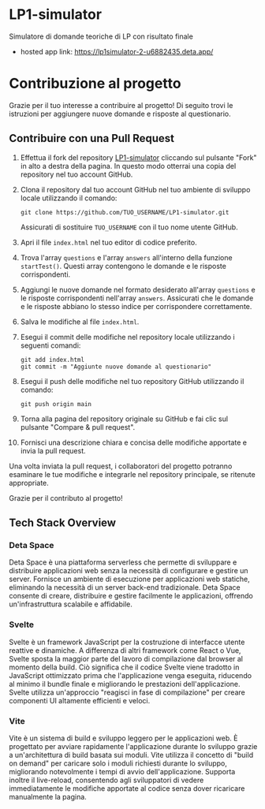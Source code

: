 # LP1-simulator
 Simulatore di domande teoriche di LP con risultato finale
- hosted app link: https://lp1simulator-2-u6882435.deta.app/
##

# Contribuzione al progetto

Grazie per il tuo interesse a contribuire al progetto! Di seguito trovi le istruzioni per aggiungere nuove domande e risposte al questionario.

## Contribuire con una Pull Request

1. Effettua il fork del repository [LP1-simulator](https://github.com/AlessandroBonomo28/LP1-simulator) cliccando sul pulsante "Fork" in alto a destra della pagina. In questo modo otterrai una copia del repository nel tuo account GitHub.

2. Clona il repository dal tuo account GitHub nel tuo ambiente di sviluppo locale utilizzando il comando:
   ```
   git clone https://github.com/TUO_USERNAME/LP1-simulator.git
   ```
   Assicurati di sostituire `TUO_USERNAME` con il tuo nome utente GitHub.

3. Apri il file `index.html` nel tuo editor di codice preferito.

4. Trova l'array `questions` e l'array `answers` all'interno della funzione `startTest()`. Questi array contengono le domande e le risposte corrispondenti.

5. Aggiungi le nuove domande nel formato desiderato all'array `questions` e le risposte corrispondenti nell'array `answers`. Assicurati che le domande e le risposte abbiano lo stesso indice per corrispondere correttamente.

6. Salva le modifiche al file `index.html`.

7. Esegui il commit delle modifiche nel repository locale utilizzando i seguenti comandi:
   ```
   git add index.html
   git commit -m "Aggiunte nuove domande al questionario"
   ```

8. Esegui il push delle modifiche nel tuo repository GitHub utilizzando il comando:
   ```
   git push origin main
   ```

9. Torna alla pagina del repository originale su GitHub e fai clic sul pulsante "Compare & pull request".

10. Fornisci una descrizione chiara e concisa delle modifiche apportate e invia la pull request.

Una volta inviata la pull request, i collaboratori del progetto potranno esaminare le tue modifiche e integrarle nel repository principale, se ritenute appropriate.

Grazie per il contributo al progetto!

## Tech Stack Overview
### Deta Space
Deta Space è una piattaforma serverless che permette di sviluppare e distribuire applicazioni web senza la necessità di configurare e gestire un server. Fornisce un ambiente di esecuzione per applicazioni web statiche, eliminando la necessità di un server back-end tradizionale. Deta Space consente di creare, distribuire e gestire facilmente le applicazioni, offrendo un'infrastruttura scalabile e affidabile.

### Svelte
Svelte è un framework JavaScript per la costruzione di interfacce utente reattive e dinamiche. A differenza di altri framework come React o Vue, Svelte sposta la maggior parte del lavoro di compilazione dal browser al momento della build. Ciò significa che il codice Svelte viene tradotto in JavaScript ottimizzato prima che l'applicazione venga eseguita, riducendo al minimo il bundle finale e migliorando le prestazioni dell'applicazione. Svelte utilizza un'approccio "reagisci in fase di compilazione" per creare componenti UI altamente efficienti e veloci.

### Vite
Vite è un sistema di build e sviluppo leggero per le applicazioni web. È progettato per avviare rapidamente l'applicazione durante lo sviluppo grazie a un'architettura di build basata sui moduli. Vite utilizza il concetto di "build on demand" per caricare solo i moduli richiesti durante lo sviluppo, migliorando notevolmente i tempi di avvio dell'applicazione. Supporta inoltre il live-reload, consentendo agli sviluppatori di vedere immediatamente le modifiche apportate al codice senza dover ricaricare manualmente la pagina.
